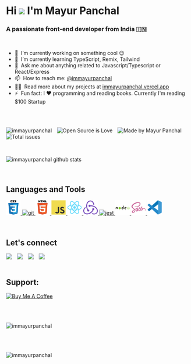 <h1>Hi <img src="https://media.giphy.com/media/hvRJCLFzcasrR4ia7z/giphy.gif" width="5%"> I'm Mayur Panchal</h1>
<h3>A passionate front-end developer from India 🇮🇳</h3>
<br/>

- 🔭 &nbsp;I’m currently working on something cool :wink:
- 🌱 &nbsp;I’m currently learning TypeScript, Remix, Tailwind
- 💬 &nbsp;Ask me about anything related to Javascript/Typescript or React/Express
- 📫 &nbsp;How to reach me: [@immayurpanchal](https://twitter.com/immayurpanchal)
- 👨‍💻 &nbsp;Read more about my projects at [immayurpanchal.vercel.app](https://immayurpanchal.vercel.app)
- ⚡ &nbsp;Fun fact: I :heart: programming and reading books. Currently I'm reading $100 Startup
<br/>
<br/>
<p>
  <img style='margin-right: 10px' src="https://komarev.com/ghpvc/?username=immayurpanchal" alt="immayurpanchal" /> 
  <img style='margin-right: 10px' src='https://img.shields.io/badge/OpenSource-%F0%9F%92%99-brightgreen' alt='Open Source is Love'> 
  <img style='margin-right: 10px' src='https://img.shields.io/badge/Made%20by-Mayur%20Panchal-important' alt='Made by Mayur Panchal' />
  <img src='https://img.shields.io/github/issues/immayurpanchal/immayurpanchal' alt='Total issues' />
</p>
<br/>

<p>
  <img
    src='https://github-readme-stats.vercel.app/api?username=immayurpanchal&count_private=true&show_icons=true&bg_color=151515&theme=dark'
    alt='immayurpanchal github stats' />
</p>
<br/>
<h2>Languages and Tools</h2>
<p align="left"> 
<a title="CSS" href="https://www.w3schools.com/css/" target="_blank"> 
  <img src="https://raw.githubusercontent.com/devicons/devicon/master/icons/css3/css3-original-wordmark.svg" alt="css3" width="40" height="40" /> 
</a> 
<a title="Git" href="https://git-scm.com/" target="_blank"> 
  <img src="https://www.vectorlogo.zone/logos/git-scm/git-scm-icon.svg" alt="git" width="40" height="40" /> 
</a> 
<a title="HTML" href="https://www.w3.org/html/" target="_blank"> 
  <img src="https://raw.githubusercontent.com/devicons/devicon/master/icons/html5/html5-original-wordmark.svg" alt="html5" width="40" height="40" /> 
</a> 
<a title="JavaScript" href="https://developer.mozilla.org/en-US/docs/Web/JavaScript" target="_blank"> 
  <img src="https://raw.githubusercontent.com/devicons/devicon/master/icons/javascript/javascript-original.svg" alt="javascript" width="40" height="40" /> 
</a> 
<a title="React" href="https://reactjs.org/" target="_blank"> 
  <img src="https://raw.githubusercontent.com/devicons/devicon/master/icons/react/react-original.svg" alt="React" width="40" height="40" /> 
</a> 
<a title="Redux" href="https://redux.js.org/" target="_blank"> 
  <img src="https://raw.githubusercontent.com/devicons/devicon/master/icons/redux/redux-original.svg" alt="Redux" width="40" height="40" /> 
</a> 
<a title="Jest" href="https://jestjs.io" target="_blank"> 
  <img src="https://www.vectorlogo.zone/logos/jestjsio/jestjsio-icon.svg" alt="jest" width="40" height="40" /> 
</a> 
<a title="Node.js" href="https://nodejs.org" target="_blank"> 
  <img src="https://raw.githubusercontent.com/devicons/devicon/master/icons/nodejs/nodejs-original-wordmark.svg" alt="nodejs" width="40" height="40" /> 
</a> 
<a title="Sass/SCSS" href="https://sass-lang.com" target="_blank"> 
  <img src="https://raw.githubusercontent.com/devicons/devicon/master/icons/sass/sass-original.svg" alt="sass" width="40" height="40" /> 
</a> 
<a title="VSCode" href="https://sass-lang.com" target="_blank"> 
  <img src="https://raw.githubusercontent.com/devicons/devicon/master/icons/vscode/vscode-original.svg" alt="VSCode" width="40" height="40" /> 
</a> 
</p>
<br/>
<h2> Let's connect </h2>
<div style='margin-top: 10px'>
  <a href="https://twitter.com/immayurpanchal"><img style='margin-right: 10px' width='auto' height='20px'
      src='https://ik.imagekit.io/immayurpanchal/Portfolio/twitter-seeklogo.com_n76COVB9n6.svg' /></a>
  <a href="https://facebook.com/immayurpanchal"><img style='margin-right: 10px' width='auto' height='20px'
      src='https://ik.imagekit.io/immayurpanchal/Portfolio/facebook-2_GorFqYO6yy.svg' /></a>
  <a href="https://instagram.com/immayurpanchal"><img height='20px' style='margin-right: 10px' width='auto'
      src='https://ik.imagekit.io/immayurpanchal/Portfolio/instagram-2016_Yx6Zx-gv_s.svg' /></a>
  <a href="https://github.com/immayurpanchal"><img height='20px' style='margin-right: 10px' width='auto'
      src='https://ik.imagekit.io/immayurpanchal/Portfolio/github-1_ma2qvGuCN.svg' /></a>
</div>

<br/>
<h2 align="left">Support:</h2>
<p><a href="https://www.buymeacoffee.com/immayurpanchal" target="_blank"><img src="https://cdn.buymeacoffee.com/buttons/v2/default-red.png" alt="Buy Me A Coffee" height="60" width="217" style="height: 60px !important;width: 217px !important;" ></a></p><br><br>

<p><img align="center" src="https://github-readme-stats.vercel.app/api/top-langs?username=immayurpanchal&show_icons=true&locale=en&layout=compact&langs_count=10&bg_color=151515&text_color=fff&icon_color=fff&title_color=fff" alt="immayurpanchal" /></p>

<br />

<br />

<p><img align="center" src="https://github-readme-streak-stats.herokuapp.com/?user=immayurpanchal&theme=dark" alt="immayurpanchal" /></p>
